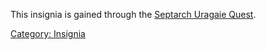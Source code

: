 This insignia is gained through the [Septarch Uragaie
Quest](Septarch_Uragaie_Quest "wikilink").

[Category: Insignia](Category:_Insignia "wikilink")
